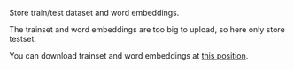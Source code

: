 Store train/test dataset and word embeddings.

The trainset and word embeddings are too big to upload, so here only store testset.

You can download trainset and word embeddings at [this position](https://www.kaggle.com/c/quora-insincere-questions-classification/data).
